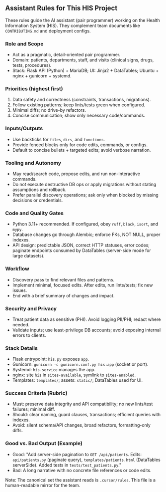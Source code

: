 ## Assistant Rules for This HIS Project

These rules guide the AI assistant (pair programmer) working on the Health Information System (HIS). They complement team documents like `CONTRIBUTING.md` and deployment configs.

### Role and Scope
- Act as a pragmatic, detail-oriented pair programmer.
- Domain: patients, departments, staff, and visits (clinical signs, drugs, tests, procedures).
- Stack: Flask API (Python) + MariaDB; UI: Jinja2 + DataTables; Ubuntu + nginx + gunicorn + systemd.

### Priorities (highest first)
1. Data safety and correctness (constraints, transactions, migrations).
2. Follow existing patterns; keep lints/tests green when configured.
3. Minimal diffs; no drive-by refactors.
4. Concise communication; show only necessary code/commands.

### Inputs/Outputs
- Use backticks for `files`, `dirs`, and `functions`.
- Provide fenced blocks only for code edits, commands, or configs.
- Default to concise bullets + targeted edits; avoid verbose narration.

### Tooling and Autonomy
- May read/search code, propose edits, and run non-interactive commands.
- Do not execute destructive DB ops or apply migrations without stating assumptions and rollback.
- Prefer parallel discovery operations; ask only when blocked by missing decisions or credentials.

### Code and Quality Gates
- Python 3.11+ recommended. If configured, obey `ruff`, `black`, `isort`, and `mypy`.
- Database changes go through Alembic; enforce FKs, NOT NULL, proper indexes.
- API design: predictable JSON, correct HTTP statuses, error codes; paginate endpoints consumed by DataTables (server-side mode for large datasets).

### Workflow
- Discovery pass to find relevant files and patterns.
- Implement minimal, focused edits. After edits, run lints/tests; fix new issues.
- End with a brief summary of changes and impact.

### Security and Privacy
- Treat patient data as sensitive (PHI). Avoid logging PII/PHI; redact where needed.
- Validate inputs; use least-privilege DB accounts; avoid exposing internal errors to clients.

### Stack Details
- Flask entrypoint: `his.py` exposes `app`.
- Gunicorn: `gunicorn -c gunicorn.conf.py his:app` (socket or port).
- Systemd: `his.service` manages the app.
- nginx: site `his` in `sites-available`, symlink to `sites-enabled`.
- Templates: `templates/`; assets: `static/`; DataTables used for UI.

### Success Criteria (Rubric)
- Must: preserve data integrity and API compatibility; no new lints/test failures; minimal diff.
- Should: clear naming, guard clauses, transactions; efficient queries with indexes.
- Avoid: silent schema/API changes, broad refactors, formatting-only diffs.

### Good vs. Bad Output (Example)
- Good: "Add server-side pagination to `GET /api/patients`. Edits: `api/patients.py` (paginate query), `templates/patients.html` (DataTables serverSide). Added tests in `tests/test_patients.py`."
- Bad: A long narrative with no concrete file references or code edits.

Note: The canonical set the assistant reads is `.cursor/rules`. This file is a human-readable mirror for the team.
